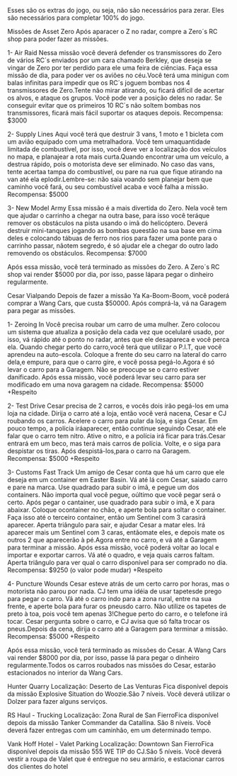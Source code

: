 Esses são os extras do jogo, ou seja, não são necessários para zerar. Eles são necessários para completar 100% do jogo. 

Missões de Asset
Zero
Após aparacer o Z no radar, compre a Zero´s RC shop para poder fazer as missões.

1- Air Raid
Nessa missão você deverá defender os transmissores do Zero de vários RC´s enviados por um cara chamado Berkley, que deseja se vingar de Zero por ter perdido para ele uma feira de ciências. Faça essa missão de dia, para poder ver os aviões no céu.Você terá uma minigun com balas infinitas para impedir que os RC´s joguem bombas nos 4 transmissores de Zero.Tente não mirar atirando, ou ficará difícil de acertar os alvos, e ataque os grupos. Você pode ver a posição deles no radar. Se conseguir evitar que os primeiros 10 RC´s não soltem bombas nos transmissores, ficará mais fácil suportar os ataques depois.
Recompensa: $3000

2- Supply Lines
Aqui você terá que destruir 3 vans, 1 moto e 1 bicleta com um avião equipado com uma metralhadora. Você tem umaquantidade limitada de combustível, por isso, você deve ver a localização dos veículos no mapa, e planajear a rota mais curta.Quando encontrar uma um veículo, a destrua rápido, pois o motorista deve ser eliminado. No caso das vans, tente acertaa tampa do combustível, ou pare na rua que fique atirando na van até ela eplodir.Lembre-se: não saia voando sem planejar bem que caminho você fará, ou seu combustível acaba e você falha a missão.
Recompensa: $5000

3- New Model Army
Essa missão é a mais divertida do Zero. Nela você tem que ajudar o carrinho a chegar na outra base, para isso você teráque remover os obstáculos na pista usando o imã do helicóptero. Deverá destruir mini-tanques jogando as bombas queestão na sua base em cima deles e colocando tábuas de ferro nos rios para fazer uma ponte para o carrinho passar, nãotem segredo, é só ajudar ele a chegar do outro lado removendo os obstáculos.
Recompensa: $7000

Após essa missão, você terá terminado as missões do Zero. A Zero´s RC shop vai render $5000 por dia, por isso, passe lápara pegar o dinheiro regularmente.

Cesar Vialpando
Depois de fazer a missão Ya Ka-Boom-Boom, você poderá comprar a Wang Cars, que custa $50000. Após comprá-la, vá na Garagem para pegar as missões.

1- Zeroing In
Você precisa roubar um carro de uma mulher. Zero colocou um sistema que atualiza a posição dela cada vez que ocelularé usado, por isso, vá rápido até o ponto no radar, antes que ele desapareca e você perca ela. Quando chegar perto do carro,você terá que utilizar o P.I.T, que você aprendeu na auto-escola. Coloque a frente do seu carro na lateral do carro dela,e empure, para que o carro gire, e você possa pegá-lo.Agora é só levar o carro para a Garagem. Não se preocupe se o carro estiver danificado.
Após essa missão, você poderá levar seu carro para ser modificado em uma nova garagem na cidade.
Recompensa: $5000 +Respeito

2- Test Drive
Cesar precisa de 2 carros, e vocês dois irão pegá-los em uma loja na cidade. Dirija o carro até a loja, então você verá nacena, Cesar e CJ roubando os carros. Acelere o carro para pular da loja, e siga Cesar. Em pouco tempo, a polícia iráaparecer, então continue seguindo Cesar, até ele falar que o carro tem nitro. Ative o nitro, e a polícia irá ficar para trás.Cesar entrará em um beco, mas terá mais carros de polícia. Volte, e o siga para despistar os tiras. Após despistá-los,para o carro na Garagem.
Recompensa: $5000 +Respeito

3- Customs Fast Track
Um amigo de Cesar conta que há um carro que ele deseja em um container em Easter Basin. Vá até lá com Cesar, saiado carro e pare na marca. Use quadrado para subir o imã, e pegue um dos containers. Não importa qual você pegue, oúltimo que você pegar será o certo. Após pegar o cantainer, use quadrado para subir o imã, e X para abaixar. Coloque ocontainer no chão, e aperte bola para soltar o container. Faça isso até o terceiro container, então um Sentinel com 3 carasirá aparecer. Aperta triângulo para sair, e ajudar Cesar a matar eles. Irá aparecer mais um Sentinel com 3 caras, entãomate eles, e depois mate os outros 2 que aparecerão à pé.Agora entre no carro, e vá até a Garagem para terminar a missão.
Após essa missão, você poderá voltar ao local e importar e exportar carros. Vá até o quadro, e veja quais carros faltam. Aperta triângulo para ver qual o carro disponível para ser comprado no dia.
Recompensa: $9250 (o valor pode mudar) +Respeito

4- Puncture Wounds
Cesar esteve atrás de um certo carro por horas, mas o motorista não parou por nada. CJ tem uma idéia de usar tapetesde prego para pegar o carro. Vá até o carro indo para a zona rural, entre na sua frente, e aperte bola para furar os pneusdo carro. Não utilize os tapetes de preto à toa, pois você tem apenas 3!Chegue perto do carro, e o telefone irá tocar. Cesar pergunta sobre o carro, e CJ avisa que só falta trocar os pneus.Depois da cena, dirija o carro até a Garagem para terminar a missão.
Recompensa: $5000 +Respeito

Após essa missão, você terá terminado as missões do Cesar. A Wang Cars vai render $8000 por dia, por isso, passe lá para pegar o dinheiro regularmente.Todos os carros roubados nas missões do Cesar, estarão estacionados no interior da Wang Cars.

Hunter Quarry
Localização: Deserto de Las Venturas
Fica disponível depois da missão Explosive Situation do Woozie.São 7 níveis. Você deverá utilizar o Dolzer para fazer alguns serviços.

RS Haul - Trucking
Localização: Zona Rural de San FierroFica disponível depois da missão Tanker Commander da Catallina.
São 8 níveis. Você deverá fazer entregas com um caminhão, em um determinado tempo.

Vank Hoff Hotel - Valet Parking
Localização: Downtown San FierroFica disponível depois da missão 555 WE TIP do CJ.São 5 níveis. Você deverá vestir a roupa de Valet que é entregue no seu armário, e estacionar carros dos clientes do hotel